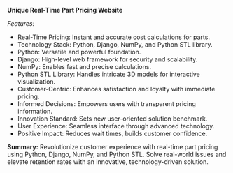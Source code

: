 **Unique Real-Time Part Pricing Website**

*Features:*
- Real-Time Pricing: Instant and accurate cost calculations for parts.
- Technology Stack: Python, Django, NumPy, and Python STL library.
- Python: Versatile and powerful foundation.
- Django: High-level web framework for security and scalability.
- NumPy: Enables fast and precise calculations.
- Python STL Library: Handles intricate 3D models for interactive visualization.
- Customer-Centric: Enhances satisfaction and loyalty with immediate pricing.
- Informed Decisions: Empowers users with transparent pricing information.
- Innovation Standard: Sets new user-oriented solution benchmark.
- User Experience: Seamless interface through advanced technology.
- Positive Impact: Reduces wait times, builds customer confidence.

**Summary:**
Revolutionize customer experience with real-time part pricing using Python, Django, NumPy, and Python STL. Solve real-world issues and elevate retention rates with an innovative, technology-driven solution.
